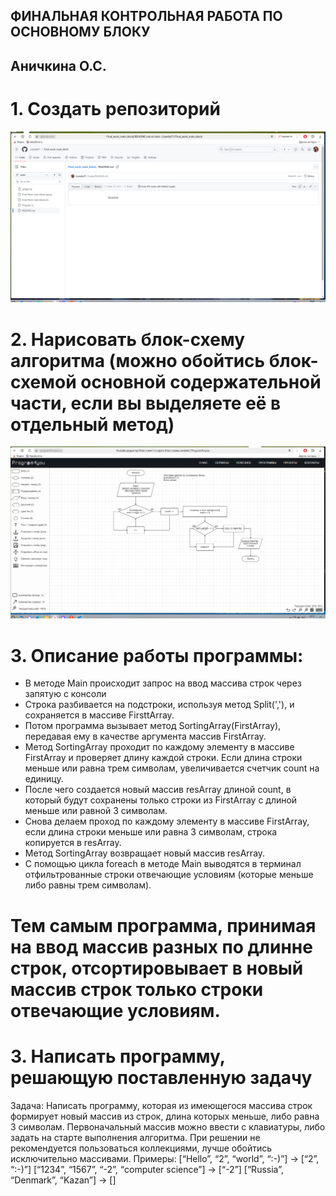 ## ФИНАЛЬНАЯ КОНТРОЛЬНАЯ РАБОТА ПО ОСНОВНОМУ БЛОКУ

## Аничкина О.С.

# 1. Создать репозиторий
![Создание репозитория](<Png/New repo.png>)

# 2. Нарисовать блок-схему алгоритма (можно обойтись блок-схемой основной содержательной части, если вы выделяете её в отдельный метод)

![Скрин блок-схемы](Png/Блок_схема.png)

# 3. Описание работы программы: 
* В методе Main происходит запрос на ввод массива строк через запятую с консоли
* Строка разбивается на подстроки, используя метод Split(','), и сохраняется в массиве FirsttArray.
* Потом программа вызывает метод SortingArray(FirstArray), передавая ему в качестве аргумента массив FirstArray.
* Метод SortingArray проходит по каждому элементу в массиве FirstArray и проверяет длину каждой строки.
  Если длина строки меньше или равна трем символам, увеличивается счетчик count на единицу.
* После чего создается новый массив resArray длиной count, в который будут сохранены только строки
  из FirstArray с длиной меньше или равной 3 символам. 
* Снова делаем проход по каждому элементу в массиве FirstArray, если длина строки меньше или равна 3 символам, строка копируется в resArray. 
* Метод SortingArray возвращает новый массив resArray.
* С помощью цикла foreach в методе Main выводятся в терминал отфильтрованные строки отвечающие условиям (которые меньше либо равны трем символам). 

# Тем самым программа, принимая на ввод массив разных по длинне строк, отсортировывает в новый массив строк только строки отвечающие условиям.

# 3. Написать программу, решающую поставленную задачу
Задача: Написать программу, которая из имеющегося массива строк формирует новый массив из строк, длина которых меньше, либо равна 3 символам. 
Первоначальный массив можно ввести с клавиатуры, либо задать на старте выполнения алгоритма. При решении не рекомендуется пользоваться коллекциями,
лучше обойтись исключительно массивами.
Примеры:
[“Hello”, “2”, “world”, “:-)”] → [“2”, “:-)”]
[“1234”, “1567”, “-2”, “computer science”] → [“-2”]
[“Russia”, “Denmark”, “Kazan”] → []

